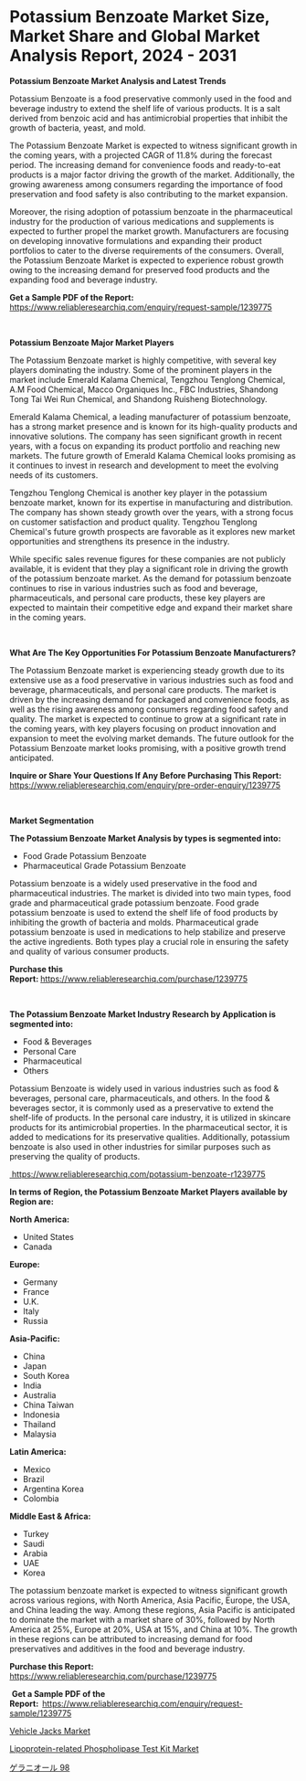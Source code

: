 <p><h1>Potassium Benzoate Market Size, Market Share and Global Market Analysis Report, 2024 - 2031</h1></p><p><strong>Potassium Benzoate Market Analysis and Latest Trends</strong></p>
<p><p>Potassium Benzoate is a food preservative commonly used in the food and beverage industry to extend the shelf life of various products. It is a salt derived from benzoic acid and has antimicrobial properties that inhibit the growth of bacteria, yeast, and mold.</p><p>The Potassium Benzoate Market is expected to witness significant growth in the coming years, with a projected CAGR of 11.8% during the forecast period. The increasing demand for convenience foods and ready-to-eat products is a major factor driving the growth of the market. Additionally, the growing awareness among consumers regarding the importance of food preservation and food safety is also contributing to the market expansion.</p><p>Moreover, the rising adoption of potassium benzoate in the pharmaceutical industry for the production of various medications and supplements is expected to further propel the market growth. Manufacturers are focusing on developing innovative formulations and expanding their product portfolios to cater to the diverse requirements of the consumers. Overall, the Potassium Benzoate Market is expected to experience robust growth owing to the increasing demand for preserved food products and the expanding food and beverage industry.</p></p>
<p><strong>Get a Sample PDF of the Report:&nbsp;</strong> <a href="https://www.reliableresearchiq.com/enquiry/request-sample/1239775">https://www.reliableresearchiq.com/enquiry/request-sample/1239775</a></p>
<p>&nbsp;</p>
<p><strong>Potassium Benzoate Major Market Players</strong></p>
<p><p>The Potassium Benzoate market is highly competitive, with several key players dominating the industry. Some of the prominent players in the market include Emerald Kalama Chemical, Tengzhou Tenglong Chemical, A.M Food Chemical, Macco Organiques Inc., FBC Industries, Shandong Tong Tai Wei Run Chemical, and Shandong Ruisheng Biotechnology.</p><p>Emerald Kalama Chemical, a leading manufacturer of potassium benzoate, has a strong market presence and is known for its high-quality products and innovative solutions. The company has seen significant growth in recent years, with a focus on expanding its product portfolio and reaching new markets. The future growth of Emerald Kalama Chemical looks promising as it continues to invest in research and development to meet the evolving needs of its customers.</p><p>Tengzhou Tenglong Chemical is another key player in the potassium benzoate market, known for its expertise in manufacturing and distribution. The company has shown steady growth over the years, with a strong focus on customer satisfaction and product quality. Tengzhou Tenglong Chemical's future growth prospects are favorable as it explores new market opportunities and strengthens its presence in the industry.</p><p>While specific sales revenue figures for these companies are not publicly available, it is evident that they play a significant role in driving the growth of the potassium benzoate market. As the demand for potassium benzoate continues to rise in various industries such as food and beverage, pharmaceuticals, and personal care products, these key players are expected to maintain their competitive edge and expand their market share in the coming years.</p></p>
<p>&nbsp;</p>
<p><strong>What Are The Key Opportunities For Potassium Benzoate Manufacturers?</strong></p>
<p><p>The Potassium Benzoate market is experiencing steady growth due to its extensive use as a food preservative in various industries such as food and beverage, pharmaceuticals, and personal care products. The market is driven by the increasing demand for packaged and convenience foods, as well as the rising awareness among consumers regarding food safety and quality. The market is expected to continue to grow at a significant rate in the coming years, with key players focusing on product innovation and expansion to meet the evolving market demands. The future outlook for the Potassium Benzoate market looks promising, with a positive growth trend anticipated.</p></p>
<p><strong>Inquire or Share Your Questions If Any Before Purchasing This Report:</strong> <a href="https://www.reliableresearchiq.com/enquiry/pre-order-enquiry/1239775">https://www.reliableresearchiq.com/enquiry/pre-order-enquiry/1239775</a></p>
<p>&nbsp;</p>
<p><strong>Market Segmentation</strong></p>
<p><strong>The Potassium Benzoate Market Analysis by types is segmented into:</strong></p>
<p><ul><li>Food Grade Potassium Benzoate</li><li>Pharmaceutical Grade Potassium Benzoate</li></ul></p>
<p><p>Potassium benzoate is a widely used preservative in the food and pharmaceutical industries. The market is divided into two main types, food grade and pharmaceutical grade potassium benzoate. Food grade potassium benzoate is used to extend the shelf life of food products by inhibiting the growth of bacteria and molds. Pharmaceutical grade potassium benzoate is used in medications to help stabilize and preserve the active ingredients. Both types play a crucial role in ensuring the safety and quality of various consumer products.</p></p>
<p><strong>Purchase this Report:&nbsp;</strong><a href="https://www.reliableresearchiq.com/purchase/1239775">https://www.reliableresearchiq.com/purchase/1239775</a></p>
<p>&nbsp;</p>
<p><strong>The Potassium Benzoate Market Industry Research by Application is segmented into:</strong></p>
<p><ul><li>Food & Beverages</li><li>Personal Care</li><li>Pharmaceutical</li><li>Others</li></ul></p>
<p><p>Potassium Benzoate is widely used in various industries such as food & beverages, personal care, pharmaceuticals, and others. In the food & beverages sector, it is commonly used as a preservative to extend the shelf-life of products. In the personal care industry, it is utilized in skincare products for its antimicrobial properties. In the pharmaceutical sector, it is added to medications for its preservative qualities. Additionally, potassium benzoate is also used in other industries for similar purposes such as preserving the quality of products.</p></p>
<p><a href="https://www.reliableresearchiq.com/potassium-benzoate-r1239775">&nbsp;https://www.reliableresearchiq.com/potassium-benzoate-r1239775</a></p>
<p><strong>In terms of Region, the Potassium Benzoate Market Players available by Region are:</strong></p>
<p>
    <p> <strong> North America: </strong>
        <ul>
            <li>United States</li>
            <li>Canada</li>
        </ul>
        </p> 
    <p> <strong> Europe: </strong>
        <ul>
            <li>Germany</li>
            <li>France</li>
            <li>U.K.</li>
            <li>Italy</li>
            <li>Russia</li>
        </ul>
        </p> 
    <p> <strong> Asia-Pacific: </strong>
        <ul>
            <li>China</li>
            <li>Japan</li>
            <li>South Korea</li>
            <li>India</li>
            <li>Australia</li>
            <li>China Taiwan</li>
            <li>Indonesia</li>
            <li>Thailand</li>
            <li>Malaysia</li>
        </ul>
        </p> 
    <p> <strong> Latin America: </strong>
        <ul>
            <li>Mexico</li>
            <li>Brazil</li>
            <li>Argentina Korea</li>
            <li>Colombia</li>
        </ul>
        </p> 
    <p> <strong> Middle East & Africa: </strong>
        <ul>
            <li>Turkey</li>
            <li>Saudi</li>
            <li>Arabia</li>
            <li>UAE</li>
            <li>Korea</li>
        </ul>
    </p>
    </p>
<p><p>The potassium benzoate market is expected to witness significant growth across various regions, with North America, Asia Pacific, Europe, the USA, and China leading the way. Among these regions, Asia Pacific is anticipated to dominate the market with a market share of 30%, followed by North America at 25%, Europe at 20%, USA at 15%, and China at 10%. The growth in these regions can be attributed to increasing demand for food preservatives and additives in the food and beverage industry.</p></p>
<p><strong>Purchase this Report: </strong><a href="https://www.reliableresearchiq.com/purchase/1239775">https://www.reliableresearchiq.com/purchase/1239775</a></p>
<p>&nbsp;<strong>Get a Sample PDF of the Report:&nbsp;&nbsp;</strong><a href="https://www.reliableresearchiq.com/enquiry/request-sample/1239775">https://www.reliableresearchiq.com/enquiry/request-sample/1239775</a></p>
<p><strong></strong></p>
<p><p><a href="https://medium.com/@joshavis90/vehicle-jacks-market-a-global-and-regional-analysis-focus-on-region-country-level-analysis-and-76c36fde87a4">Vehicle Jacks Market</a></p><p><a href="https://github.com/HowardDelgaXXfnf/Market-Research-Report-List-1/blob/main/lipoprotein-related-phospholipase-test-kit-market.md">Lipoprotein-related Phospholipase Test Kit Market</a></p><p><a href="https://github.com/mohamedbakry57/Market-Research-Report-List-5/blob/main/11018033564.md">ゲラニオール 98</a></p></p>